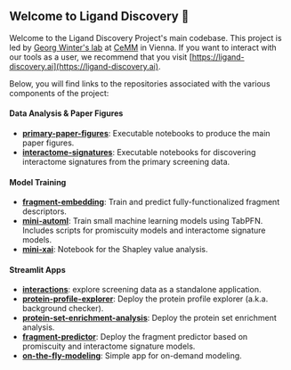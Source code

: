 ## Welcome to Ligand Discovery 🎯

Welcome to the Ligand Discovery Project's main codebase. This project is led by [Georg Winter's lab](https://www.winter-lab.com/) at [CeMM](https://cemm.at) in Vienna. If you want to interact with our tools as a user, we recommend that you visit [https://ligand-discovery.ai](https://ligand-discovery.ai).

Below, you will find links to the repositories associated with the various components of the project:

#### Data Analysis & Paper Figures
- [**primary-paper-figures**](https://github.com/ligand-discovery/primary-paper-figures): Executable notebooks to produce the main paper figures.
- [**interactome-signatures**](https://github.com/ligand-discovery/interactome-signatures): Executable notebooks for discovering interactome signatures from the primary screening data.

#### Model Training
- [**fragment-embedding**](https://github.com/ligand-discovery/fragment-embedding): Train and predict fully-functionalized fragment descriptors.
- [**mini-automl**](https://github.com/ligand-discovery/mini-automl): Train small machine learning models using TabPFN. Includes scripts for promiscuity models and interactome signature models.
- [**mini-xai**](https://github.com/ligand-discovery/mini-xai): Notebook for the Shapley value analysis.

#### Streamlit Apps
- [**interactions**](https://github.com/ligand-discovery/interactions): explore screening data as a standalone application.
- [**protein-profile-explorer**](https://github.com/ligand-discovery/protein-profile-explorer): Deploy the protein profile explorer (a.k.a. background checker).
- [**protein-set-enrichment-analysis**](https://github.com/ligand-discovery/protein-set-enrichment-analysis): Deploy the protein set enrichment analysis.
- [**fragment-predictor**](https://github.com/ligand-discovery/fragment-predictor): Deploy the fragment predictor based on promiscuity and interactome signature models.
- [**on-the-fly-modeling**](https://github.com/ligand-discovery/on-the-fly-modeling): Simple app for on-demand modeling.
